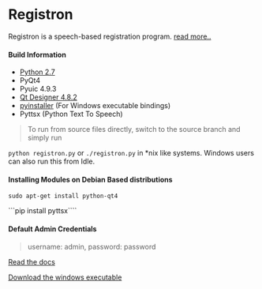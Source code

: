 Registron
=========

Registron is a speech-based registration program. [read more..][5]

#### Build Information
- [Python 2.7][1]
- PyQt4
- Pyuic 4.9.3
- [Qt Designer 4.8.2][2]
- [pyinstaller][3] (For Windows executable bindings)
- Pyttsx (Python Text To Speech)

> To run from source files directly, switch to the source branch and simply run

```python registron.py``` or ```./registron.py``` in *nix like systems. Windows users can also run this from Idle.

#### Installing Modules on Debian Based distributions
```sudo apt-get install python-qt4```

```pip install pyttsx````

#### Default Admin Credentials
> username: admin, password: password


[Read the docs][4]

[Download the windows executable][6]

[1]:http://python.org
[2]:http://qt-project.org
[3]:http://www.pyinstaller.org/
[4]:https://github.com/bl4ckdu5t/registron/blob/master/DOCUMENTATION.md
[5]:https://bl4ckdu5t.github.io/registron
[6]:https://registron-windows.sourceforge.net
